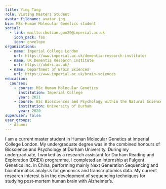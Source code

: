 ```yaml
---
title: Ying Tang
role: Visting Masters Student
avatar_filename: avatar.jpg
bio: MSc Human Molecular Genetics student
social:
  - link: mailto:chutian.guo20@imperial.ac.uk
    icon_pack: fas
    icon: envelope
organizations:
  - name: Imperial College London
    url: https://www.imperial.ac.uk/dementia-research-institute/
  - name: UK Dementia Research Institute
    url: https://ukdri.ac.uk/
  - name: Department of Brain Sciences
    url: https://www.imperial.ac.uk/brain-sciences
education:
  courses:
    - course: MSc Human Molecular Genetics
      institution: Imperial College
      year: 2021
    - course: BSc Biosciences and Psychology within the Natural Science Programme
      institution: University of Durham
      year: 2020
superuser: false
user_groups:
  - Alumni
---
```

I am a current master student in Human Molecular Genetics at Imperial College London. My undergraduate degree was in the combined honours of Bioscience and Psychology at Durham University. During my undergraduate, I worked as a research assistant for Durham Reading and Exploration (DREX) programme. I completed an internship at Fulgent Genetics Inc. in China, performing mainly Next Generation Sequencing and bioinformatics analysis for genomics and transcriptomics data. My current research interest is in the development of sequencing techniques for studying post-mortem human brain with Alzheimer’s.
